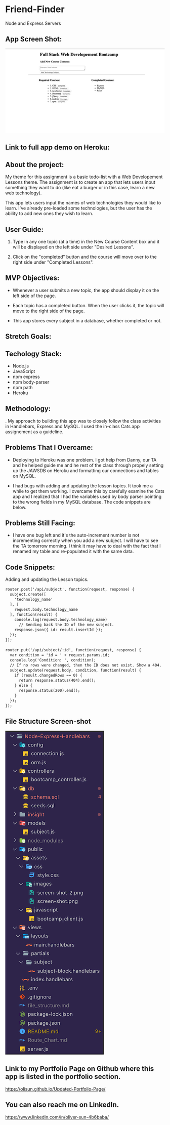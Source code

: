 # Friend-Finder
Node and Express Servers

## App Screen Shot:
![](public/assets/images/screen-shot.png)


## Link to full app demo on Heroku:


## About the project:

My theme for this assignment is a basic todo-list with a Web Developement Lessons theme. The assignment is to create an app that lets users input something they want to do (like eat a burger or in this case, learn a new web technology). 

This app lets users input the names of web technologies they would like to learn. I've already pre-loaded some technologies, but the user has the ability to add new ones they wish to learn.

## User Guide:

1. Type in any one topic (at a time) in the New Course Content box and it will be displayed on the left side under "Desired Lessons".
  
2. Click on the "completed" button and the course will move over to the right side under "Completed Lessons".

## MVP Objectives:

 * Whenever a user submits a new topic, the app should display it on the left side of the page.

 * Each topic has a completed button. When the user clicks it, the topic will move to the right side of the page.

 * This app stores every subject in a database, whether completed or not.

## Stretch Goals:

  
## Techology Stack:
  * Node.js
  * JavaScript
  * npm express
  * npm body-parser
  * npm path
  * Heroku

## Methodology:
.
My approach to building this app was to closely follow the class activities in Handlebars, Express and MySQL. I used the in-class Cats app assignement as a guideline.

## Problems That I Overcame:

 * Deploying to Heroku was one problem. I got help from Danny, our TA and he helped guide me and he rest of the class through propely setting up the JAWSDB on Heroku and formatting our connections and tables on MySQL.

 * I had bugs with adding and updating the lesson topics. It took me a while to get them working. I overcame this by carefully examine the Cats app and I realized that I had the variables used by body parser pointing to the wrong fields in my MySQL database. The code snippets are below.

## Problems Still Facing:

* I have one bug left and it's the auto-increment number is not incrementing correctly when you add a new subject. I will have to see the TA tomorrow morning. I think it may have to deal with the fact that I renamed my table and re-populated it with the same data.

## Code Snippets:
Adding and updating the Lesson topics.
```
router.post('/api/subject', function(request, response) {
  subject.create([
    'technology_name'
  ], [
    request.body.technology_name
  ], function(result) {
    console.log(request.body.technology_name)
      // Sending back the ID of the new subject. 
    response.json({ id: result.insertId });
  });
});

router.put('/api/subject/:id', function(request, response) {
  var condition = 'id = ' + request.params.id;
  console.log('Condition: ', condition);
  // If no rows were changed, then the ID does not exist. Show a 404. 
  subject.update(request.body, condition, function(result) {
    if (result.changedRows == 0) {
      return response.status(404).end();
    } else {
      response.status(200).end();
    }
  });
});
```

## File Structure Screen-shot
![](public/assets/images/screen-shot-2.png)


## Link to my Portfolio Page on Github where this app is listed in the portfolio section.

https://olisun.github.io/Updated-Portfolio-Page/

## You can also reach me on LinkedIn.
https://www.linkedin.com/in/oliver-sun-4b6baba/

